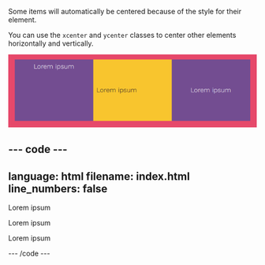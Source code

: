 Some items will automatically be centered because of the style for their element. 

You can use the `xcenter` and `ycenter` classes to center other elements horizontally and vertically. 

![Three blocks with text centered only horizontally, only vertically and both.](images/center-text.png)


--- code ---
---
language: html
filename: index.html
line_numbers: false
---

<section class="wrap">
  <div class="tertiary xcenter  tile">
    <p>Lorem ipsum</p>
  </div>
  <div class="secondary ycenter tile">
    <p>Lorem ipsum</p>
  </div>
  <div class="tertiary xcenter ycenter tile">
     <p>Lorem ipsum</p>
  </div>
</section>

--- /code ---
